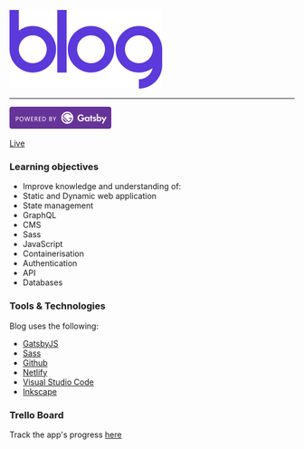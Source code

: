 [![Blog](./src/images/readme/blog-logo.png)](https://determined-hypatia-1e173a.netlify.app)

---

[![Gatsby](./src/images/readme/powered-by-gatsby-badge.png)](https://www.gatsbyjs.org/)

[Live](https://determined-hypatia-1e173a.netlify.app)

### Learning objectives

- Improve knowledge and understanding of:
- Static and Dynamic web application
- State management
- GraphQL
- CMS
- Sass
- JavaScript
- Containerisation
- Authentication
- API
- Databases

### Tools & Technologies

Blog uses the following:

- [GatsbyJS](https://www.gatsbyjs.org/)
- [Sass](https://sass-lang.com/)
- [Github](https://github.com/)
- [Netlify](https://www.netlify.com/)
- [Visual Studio Code](https://code.visualstudio.com/)
- [Inkscape](https://inkscape.org/)

### Trello Board

Track the app's progress [here](https://trello.com/b/Rrl8fluO/blog)
